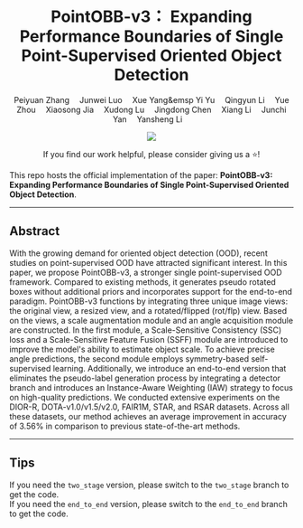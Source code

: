 <p align="center">
  <h1 align="center">PointOBB-v3： Expanding Performance Boundaries of Single Point-Supervised Oriented Object Detection</h1>
  <p align="center">
      <a href='https://scholar.google.com.hk/citations?user=rQbW67AAAAAJ&hl' style='text-decoration: none' >Peiyuan Zhang</a><sup></sup>&emsp;
      <a href='https://scholar.google.com.hk/citations?hl=zh-CN&user=6XibZaYAAAAJ' style='text-decoration: none' >Junwei Luo</a><sup></sup>&emsp;
      <a href='https://yangxue0827.github.io/' style='text-decoration: none' >Xue Yang</a><sup></sup>&emsp
      <a href='https://scholar.google.com/citations?user=OYtSc4AAAAAJ&hl=en' style='text-decoration: none' >Yi Yu</a><sup></sup>&emsp; 
      <a href='https://scholar.google.com/citations?hl=en&user=TvsTun4AAAAJ' style='text-decoration: none' >Qingyun Li</a><sup></sup>&emsp;   
      <a href='https://scholar.google.com.hk/citations?user=v-aQ8GsAAAAJ&hl=zh-CN' style='text-decoration: none' >Yue Zhou</a><sup></sup>&emsp;
      <a href='https://jiaxiaosong1002.github.io/' style='text-decoration: none' >Xiaosong Jia</a><sup></sup>&emsp;
      <a href='https://scholar.google.com/citations?user=G9jWIggAAAAJ&hl=en' style='text-decoration: none' >Xudong Lu</a><sup></sup>&emsp;
      <a href='https://scholar.google.com/citations?user=8SCEv-YAAAAJ&hl=en' style='text-decoration: none' >Jingdong Chen</a><sup></sup>&emsp;
      <a href='https://scholar.google.com/citations?user=oamjJdYAAAAJ&hl=zh-CN' style='text-decoration: none' >Xiang Li</a><sup></sup>&emsp;
      <a href='https://scholar.google.com/citations?user=ga230VoAAAAJ&hl=en' style='text-decoration: none' >Junchi Yan</a><sup></sup>&emsp;
      <a href='https://scholar.google.com/citations?user=wn9hc6UAAAAJ&hl=zh-CN' style='text-decoration: none' >Yansheng Li</a><sup></sup>&emsp;      
      <div align="center">
      <a href='https://arxiv.org/abs/2501.13898'><img src='https://img.shields.io/badge/arXiv-2501.09720-brown.svg?logo=arxiv&logoColor=white'></a>
	  </div>
    <p align='center'>
        If you find our work helpful, please consider giving us a ⭐!
    </p>
   </p>
</p>

This repo hosts the official implementation of the paper: **PointOBB-v3: Expanding Performance Boundaries of Single Point-Supervised Oriented Object Detection**.

---
## Abstract
  With the growing demand for oriented object detection (OOD), recent studies on point-supervised OOD have attracted significant interest. In this paper, we propose PointOBB-v3, a stronger single point-supervised OOD framework. Compared to existing methods, it generates pseudo rotated boxes without additional priors and incorporates support for the end-to-end paradigm. PointOBB-v3 functions by integrating three unique image views: the original view, a resized view, and a rotated/flipped (rot/flp) view. Based on the views, a scale augmentation module and an angle acquisition module are constructed. In the first module, a Scale-Sensitive Consistency (SSC) loss and a Scale-Sensitive Feature Fusion (SSFF) module are introduced to improve the model's ability to estimate object scale. To achieve precise angle predictions, the second module employs symmetry-based self-supervised learning. Additionally, we introduce an end-to-end version that eliminates the pseudo-label generation process by integrating a detector branch and introduces an Instance-Aware Weighting (IAW) strategy to focus on high-quality predictions. We conducted extensive experiments on the DIOR-R, DOTA-v1.0/v1.5/v2.0, FAIR1M, STAR, and RSAR datasets. Across all these datasets, our method achieves an average improvement in accuracy of 3.56\% in comparison to previous state-of-the-art methods.

---
## Tips
If you need the `two_stage` version, please switch to the `two_stage` branch to get the code.  
If you need the `end_to_end` version, please switch to the `end_to_end` branch to get the code.
